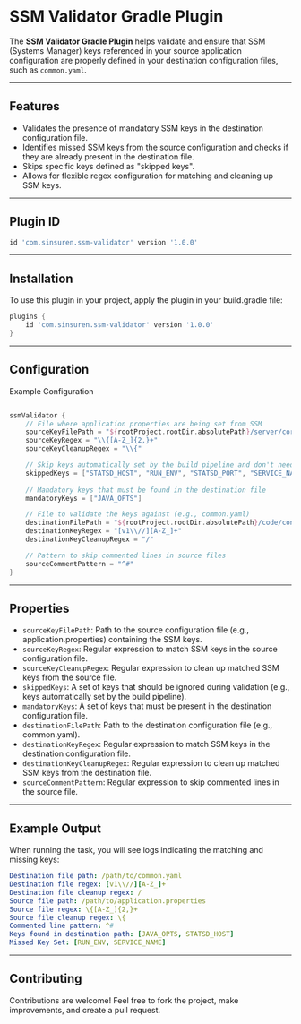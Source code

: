 # SSM Validator Gradle Plugin

The **SSM Validator Gradle Plugin** helps validate and ensure that SSM (Systems Manager) keys referenced in your source application configuration are properly defined in your destination configuration files, such as `common.yaml`.

---

## Features
- Validates the presence of mandatory SSM keys in the destination configuration file.
- Identifies missed SSM keys from the source configuration and checks if they are already present in the destination file.
- Skips specific keys defined as "skipped keys".
- Allows for flexible regex configuration for matching and cleaning up SSM keys.

---
## Plugin ID

```groovy
id 'com.sinsuren.ssm-validator' version '1.0.0'
```
--- 
## Installation

To use this plugin in your project, apply the plugin in your build.gradle file:

```groovy
plugins {
    id 'com.sinsuren.ssm-validator' version '1.0.0'
}
```
---

## Configuration

Example Configuration

```groovy

ssmValidator {
    // File where application properties are being set from SSM
    sourceKeyFilePath = "${rootProject.rootDir.absolutePath}/server/core/src/main/resources/application.properties"
    sourceKeyRegex = "\\{[A-Z_]{2,}+"
    sourceKeyCleanupRegex = "\\{"

    // Skip keys automatically set by the build pipeline and don't need to be validated
    skippedKeys = ["STATSD_HOST", "RUN_ENV", "STATSD_PORT", "SERVICE_NAME", "APM_KEY"]
    
    // Mandatory keys that must be found in the destination file
    mandatoryKeys = ["JAVA_OPTS"]

    // File to validate the keys against (e.g., common.yaml)
    destinationFilePath = "${rootProject.rootDir.absolutePath}/code/configs/common.yaml"
    destinationKeyRegex = "[v1\\//][A-Z_]+"
    destinationKeyCleanupRegex = "/"

    // Pattern to skip commented lines in source files
    sourceCommentPattern = "^#"
}
```

---
## Properties

- `sourceKeyFilePath`: Path to the source configuration file (e.g., application.properties) containing the SSM keys.
- `sourceKeyRegex`: Regular expression to match SSM keys in the source configuration file.
- `sourceKeyCleanupRegex`: Regular expression to clean up matched SSM keys from the source file.
- `skippedKeys`: A set of keys that should be ignored during validation (e.g., keys automatically set by the build 
  pipeline).
- `mandatoryKeys`: A set of keys that must be present in the destination configuration file.
- `destinationFilePath`: Path to the destination configuration file (e.g., common.yaml).
- `destinationKeyRegex`: Regular expression to match SSM keys in the destination configuration file.
- `destinationKeyCleanupRegex`: Regular expression to clean up matched SSM keys from the destination file.
- `sourceCommentPattern`: Regular expression to skip commented lines in the source file.

---- 

## Example Output

When running the task, you will see logs indicating the matching and missing keys:
```yaml
Destination file path: /path/to/common.yaml
Destination file regex: [v1\\//][A-Z_]+
Destination file cleanup regex: /
Source file path: /path/to/application.properties
Source file regex: \{[A-Z_]{2,}+
Source file cleanup regex: \{
Commented line pattern: ^#
Keys found in destination path: [JAVA_OPTS, STATSD_HOST]
Missed Key Set: [RUN_ENV, SERVICE_NAME]

```
---

## Contributing
Contributions are welcome! Feel free to fork the project, make improvements, and create a pull request.

